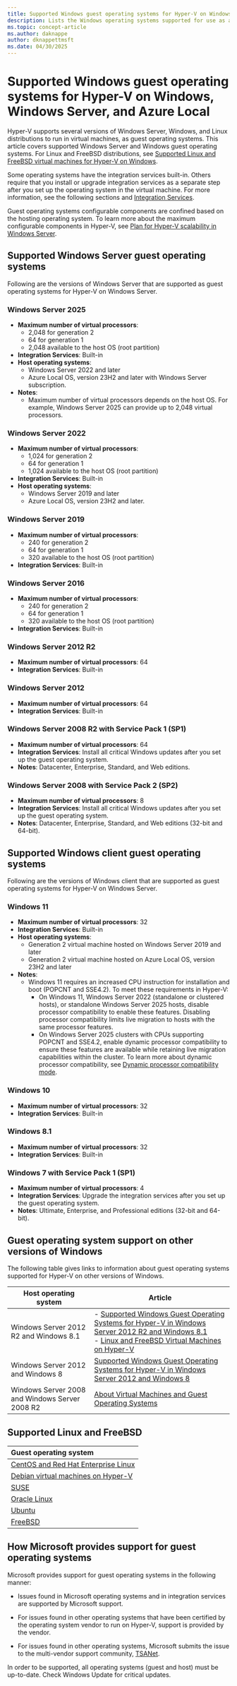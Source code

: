 ```yaml
---
title: Supported Windows guest operating systems for Hyper-V on Windows, Windows Server, and Azure Local
description: Lists the Windows operating systems supported for use as a guest in a virtual machine. Also gives links to similar articles for previous versions of Hyper-V.
ms.topic: concept-article
ms.author: daknappe
author: dknappettmsft
ms.date: 04/30/2025
---
```


# Supported Windows guest operating systems for Hyper-V on Windows, Windows Server, and Azure Local

Hyper-V supports several versions of Windows Server, Windows, and Linux distributions to run in virtual machines, as guest operating systems. This article covers supported Windows Server and Windows guest operating systems. For Linux and FreeBSD distributions, see [Supported Linux and FreeBSD virtual machines for Hyper-V on Windows](Supported-Linux-and-FreeBSD-virtual-machines-for-Hyper-V-on-Windows.md).

Some operating systems have the integration services built-in. Others require that you install or upgrade integration services as a separate step after you set up the operating system in the virtual machine. For more information, see the following sections and [Integration Services](/virtualization/hyper-v-on-windows/reference/integration-services).

Guest operating systems configurable components are confined based on the hosting operating system. To learn more about the maximum configurable components in Hyper-V, see [Plan for Hyper-V scalability in Windows Server](plan/plan-hyper-v-scalability-in-windows-server.md).

## Supported Windows Server guest operating systems

Following are the versions of Windows Server that are supported as guest operating systems for Hyper-V on Windows Server.

### Windows Server 2025

- **Maximum number of virtual processors**:  
  - 2,048 for generation 2  
  - 64 for generation 1  
  - 2,048 available to the host OS (root partition)  
- **Integration Services**: Built-in  
- **Host operating systems**:
  - Windows Server 2022 and later
  - Azure Local OS, version 23H2 and later with Windows Server subscription.
- **Notes**:  
  - Maximum number of virtual processors depends on the host OS. For example, Windows Server 2025 can provide up to 2,048 virtual processors.  

### Windows Server 2022

- **Maximum number of virtual processors**:  
  - 1,024 for generation 2  
  - 64 for generation 1  
  - 1,024 available to the host OS (root partition)  
- **Integration Services**: Built-in  
- **Host operating systems**:
  - Windows Server 2019 and later
  - Azure Local OS, version 23H2 and later.

### Windows Server 2019

- **Maximum number of virtual processors**:  
  - 240 for generation 2  
  - 64 for generation 1  
  - 320 available to the host OS (root partition)  
- **Integration Services**: Built-in  

### Windows Server 2016

- **Maximum number of virtual processors**:  
  - 240 for generation 2  
  - 64 for generation 1  
  - 320 available to the host OS (root partition)  
- **Integration Services**: Built-in  

### Windows Server 2012 R2

- **Maximum number of virtual processors**: 64  
- **Integration Services**: Built-in  

### Windows Server 2012

- **Maximum number of virtual processors**: 64  
- **Integration Services**: Built-in  

### Windows Server 2008 R2 with Service Pack 1 (SP1)

- **Maximum number of virtual processors**: 64  
- **Integration Services**: Install all critical Windows updates after you set up the guest operating system.  
- **Notes**: Datacenter, Enterprise, Standard, and Web editions.  

### Windows Server 2008 with Service Pack 2 (SP2)

- **Maximum number of virtual processors**: 8  
- **Integration Services**: Install all critical Windows updates after you set up the guest operating system.  
- **Notes**: Datacenter, Enterprise, Standard, and Web editions (32-bit and 64-bit).  

## Supported Windows client guest operating systems

Following are the versions of Windows client that are supported as guest operating systems for Hyper-V on Windows Server.

### Windows 11

- **Maximum number of virtual processors**: 32
- **Integration Services**: Built-in
- **Host operating systems**:
  - Generation 2 virtual machine hosted on Windows Server 2019 and later
  - Generation 2 virtual machine hosted on Azure Local OS, version 23H2 and later
- **Notes**:  
  - Windows 11 requires an increased CPU instruction for installation and boot (POPCNT and SSE4.2). To meet these requirements in Hyper-V:  
    - On Windows 11, Windows Server 2022 (standalone or clustered hosts), or standalone Windows Server 2025 hosts, disable processor compatibility to enable these features. Disabling processor compatibility limits live migration to hosts with the same processor features.  
    - On Windows Server 2025 clusters with CPUs supporting POPCNT and SSE4.2, enable dynamic processor compatibility to ensure these features are available while retaining live migration capabilities within the cluster. To learn more about dynamic processor compatibility, see [Dynamic processor compatibility mode](manage/dynamic-processor-compatibility-mode.md).

### Windows 10

- **Maximum number of virtual processors**: 32  
- **Integration Services**: Built-in  

### Windows 8.1

- **Maximum number of virtual processors**: 32  
- **Integration Services**: Built-in  

### Windows 7 with Service Pack 1 (SP1)

- **Maximum number of virtual processors**: 4  
- **Integration Services**: Upgrade the integration services after you set up the guest operating system.  
- **Notes**: Ultimate, Enterprise, and Professional editions (32-bit and 64-bit).  

## Guest operating system support on other versions of Windows

The following table gives links to information about guest operating systems supported for Hyper-V on other versions of Windows.

|Host operating system|Article|
|-------------------------|---------|
|Windows Server 2012 R2 and Windows 8.1|-   [Supported Windows Guest Operating Systems for Hyper-V in Windows Server 2012 R2 and Windows 8.1](/previous-versions/windows/it-pro/windows-server-2012-R2-and-2012/dn792027(v=ws.11))<br />-   [Linux and FreeBSD Virtual Machines on Hyper-V](Supported-Linux-and-FreeBSD-virtual-machines-for-Hyper-V-on-Windows.md)|
|Windows Server 2012 and Windows 8|[Supported Windows Guest Operating Systems for Hyper-V in Windows Server 2012 and Windows 8](/previous-versions/windows/it-pro/windows-server-2012-R2-and-2012/dn792028(v=ws.11))|
|Windows Server 2008 and Windows Server 2008 R2|[About Virtual Machines and Guest Operating Systems](/previous-versions/windows/it-pro/windows-server-2008-R2-and-2008/cc794868(v=ws.10))|

## Supported Linux and FreeBSD

| Guest operating system |
|:-----|
| [CentOS and Red Hat Enterprise Linux](/windows-server/virtualization/hyper-v/Supported-CentOS-and-Red-Hat-Enterprise-Linux-virtual-machines-on-Hyper-V) |
| [Debian virtual machines on Hyper-V](/windows-server/virtualization/hyper-v/Supported-Debian-virtual-machines-on-Hyper-V) |
| [SUSE](/windows-server/virtualization/hyper-v/Supported-SUSE-virtual-machines-on-Hyper-V) |
| [Oracle Linux](/windows-server/virtualization/hyper-v/Supported-Oracle-Linux-virtual-machines-on-Hyper-V)  |
| [Ubuntu](/windows-server/virtualization/hyper-v/Supported-Ubuntu-virtual-machines-on-Hyper-V) |
| [FreeBSD](/windows-server/virtualization/hyper-v/Supported-FreeBSD-virtual-machines-on-Hyper-V) |

## How Microsoft provides support for guest operating systems

Microsoft provides support for guest operating systems in the following manner:

- Issues found in Microsoft operating systems and in integration services are supported by Microsoft support.

- For issues found in other operating systems that have been certified by the operating system vendor to run on Hyper-V, support is provided by the vendor.

- For issues found in other operating systems, Microsoft submits the issue to the multi-vendor support community, [TSANet](https://www.tsanet.org/).

In order to be supported, all operating systems (guest and host) must be up-to-date. Check Windows Update for critical updates.
